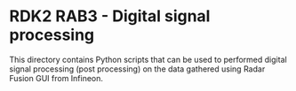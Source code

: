 # RDK2 RAB3 - Digital signal processing

This directory contains Python scripts that can be used to performed digital signal processing (post processing) on the data gathered using Radar Fusion GUI from Infineon.
